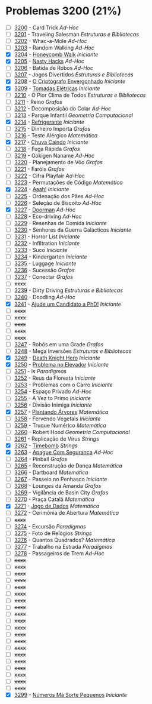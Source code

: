 # Problemas 3200 (21%)

- [ ]  [3200](https://www.beecrowd.com.br/repository/UOJ_3200.html) - Card Trick *Ad-Hoc*
- [ ]  [3201](https://www.beecrowd.com.br/repository/UOJ_3201.html) - Traveling Salesman *Estruturas e Bibliotecas*
- [ ]  [3202](https://www.beecrowd.com.br/repository/UOJ_3202.html) - Whac-a-Mole *Ad-Hoc*
- [ ]  [3203](https://www.beecrowd.com.br/repository/UOJ_3203.html) - Random Walking *Ad-Hoc*
- [x]  [3204](https://www.beecrowd.com.br/repository/UOJ_3204.html) - [Honeycomb Walk](https://github.com/potigol/beecrowd/blob/master/src/3200/3204.poti) *Iniciante*
- [x]  [3205](https://www.beecrowd.com.br/repository/UOJ_3205.html) - [Nasty Hacks](https://github.com/potigol/beecrowd/blob/master/src/3200/3205.poti) *Ad-Hoc*
- [ ]  [3206](https://www.beecrowd.com.br/repository/UOJ_3206.html) - Batida de Robos *Ad-Hoc*
- [ ]  [3207](https://www.beecrowd.com.br/repository/UOJ_3207.html) - Jogos Divertidos *Estruturas e Bibliotecas*
- [x]  [3208](https://www.beecrowd.com.br/repository/UOJ_3208.html) - [O Criptógrafo Envergonhado](https://github.com/potigol/beecrowd/blob/master/src/3200/3208.poti) *Iniciante*
- [x]  [3209](https://www.beecrowd.com.br/repository/UOJ_3209.html) - [Tomadas Elétricas](https://github.com/potigol/beecrowd/blob/master/src/3200/3209.poti) *Iniciante*
- [ ]  [3210](https://www.beecrowd.com.br/repository/UOJ_3210.html) - O Pior Clima de Todos *Estruturas e Bibliotecas*
- [ ]  [3211](https://www.beecrowd.com.br/repository/UOJ_3211.html) - Reino *Grafos*
- [ ]  [3212](https://www.beecrowd.com.br/repository/UOJ_3212.html) - Decomposição do Colar *Ad-Hoc*
- [ ]  [3213](https://www.beecrowd.com.br/repository/UOJ_3213.html) - Parque Infantil *Geometria Computacional*
- [x]  [3214](https://www.beecrowd.com.br/repository/UOJ_3214.html) - [Refrigerante](https://github.com/potigol/beecrowd/blob/master/src/3200/3214.poti) *Iniciante*
- [ ]  [3215](https://www.beecrowd.com.br/repository/UOJ_3215.html) - Dinheiro Importa *Grafos*
- [ ]  [3216](https://www.beecrowd.com.br/repository/UOJ_3216.html) - Teste Alérgico *Matemática*
- [x]  [3217](https://www.beecrowd.com.br/repository/UOJ_3217.html) - [Chuva Caindo](https://github.com/potigol/beecrowd/blob/master/src/3200/3217.poti) *Iniciante*
- [ ]  [3218](https://www.beecrowd.com.br/repository/UOJ_3218.html) - Fuga Rápida *Grafos*
- [ ]  [3219](https://www.beecrowd.com.br/repository/UOJ_3219.html) - Gokigen Naname *Ad-Hoc*
- [ ]  [3220](https://www.beecrowd.com.br/repository/UOJ_3220.html) - Planejamento de Vôo *Grafos*
- [ ]  [3221](https://www.beecrowd.com.br/repository/UOJ_3221.html) - Faróis *Grafos*
- [ ]  [3222](https://www.beecrowd.com.br/repository/UOJ_3222.html) - Cifra Playfair *Ad-Hoc*
- [ ]  [3223](https://www.beecrowd.com.br/repository/UOJ_3223.html) - Permutações de Código *Matemática*
- [x]  [3224](https://www.beecrowd.com.br/repository/UOJ_3224.html) - [Aaah!](https://github.com/potigol/beecrowd/blob/master/src/3200/3224.poti) *Iniciante*
- [ ]  [3225](https://www.beecrowd.com.br/repository/UOJ_3225.html) - Ordenação dos Pães *Ad-Hoc*
- [ ]  [3226](https://www.beecrowd.com.br/repository/UOJ_3226.html) - Seleção de Biscoito *Ad-Hoc*
- [x]  [3227](https://www.beecrowd.com.br/repository/UOJ_3227.html) - [Doorman](https://github.com/potigol/beecrowd/blob/master/src/3200/3227.poti) *Ad-Hoc*
- [ ]  [3228](https://www.beecrowd.com.br/repository/UOJ_3228.html) - Eco-driving *Ad-Hoc*
- [ ]  [3229](https://www.beecrowd.com.br/repository/UOJ_3229.html) - Resenhas de Comida *Iniciante*
- [ ]  [3230](https://www.beecrowd.com.br/repository/UOJ_3230.html) - Senhores da Guerra Galácticos *Iniciante*
- [ ]  [3231](https://www.beecrowd.com.br/repository/UOJ_3231.html) - Horror List *Iniciante*
- [ ]  [3232](https://www.beecrowd.com.br/repository/UOJ_3232.html) - Infiltration *Iniciante*
- [ ]  [3233](https://www.beecrowd.com.br/repository/UOJ_3233.html) - Suco *Iniciante*
- [ ]  [3234](https://www.beecrowd.com.br/repository/UOJ_3234.html) - Kindergarten *Iniciante*
- [ ]  [3235](https://www.beecrowd.com.br/repository/UOJ_3235.html) - Luggage *Iniciante*
- [ ]  [3236](https://www.beecrowd.com.br/repository/UOJ_3236.html) - Sucessão *Grafos*
- [ ]  [3237](https://www.beecrowd.com.br/repository/UOJ_3237.html) - Conectar *Grafos*
- [ ] ~~xxxx~~
- [ ]  [3239](https://www.beecrowd.com.br/repository/UOJ_3239.html) - Dirty Driving *Estruturas e Bibliotecas*
- [ ]  [3240](https://www.beecrowd.com.br/repository/UOJ_3240.html) - Doodling *Ad-Hoc*
- [x]  [3241](https://www.beecrowd.com.br/repository/UOJ_3241.html) - [Ajude um Candidato a PhD!](https://github.com/potigol/beecrowd/blob/master/src/3200/3241.poti) *Iniciante*
- [ ] ~~xxxx~~
- [ ] ~~xxxx~~
- [ ] ~~xxxx~~
- [ ] ~~xxxx~~
- [ ] ~~xxxx~~
- [ ]  [3247](https://www.beecrowd.com.br/repository/UOJ_3247.html) - Robôs em uma Grade *Grafos*
- [ ]  [3248](https://www.beecrowd.com.br/repository/UOJ_3248.html) - Mega Inversões *Estruturas e Bibliotecas*
- [x]  [3249](https://www.beecrowd.com.br/repository/UOJ_3249.html) - [Death Knight Hero](https://github.com/potigol/beecrowd/blob/master/src/3200/3249.poti) *Iniciante*
- [x]  [3250](https://www.beecrowd.com.br/repository/UOJ_3250.html) - [Problema no Elevador](https://github.com/potigol/beecrowd/blob/master/src/3200/3250.poti) *Iniciante*
- [ ]  [3251](https://www.beecrowd.com.br/repository/UOJ_3251.html) - ls *Paradigmas*
- [ ]  [3252](https://www.beecrowd.com.br/repository/UOJ_3252.html) - Reus da Floresta *Iniciante*
- [ ]  [3253](https://www.beecrowd.com.br/repository/UOJ_3253.html) - Problemas com o Carro *Iniciante*
- [ ]  [3254](https://www.beecrowd.com.br/repository/UOJ_3254.html) - Espaço Privado *Ad-Hoc*
- [ ]  [3255](https://www.beecrowd.com.br/repository/UOJ_3255.html) - A Vez to Primo *Iniciante*
- [ ]  [3256](https://www.beecrowd.com.br/repository/UOJ_3256.html) - Divisão Inimiga *Iniciante*
- [x]  [3257](https://www.beecrowd.com.br/repository/UOJ_3257.html) - [Plantando Árvores](https://github.com/potigol/beecrowd/blob/master/src/3200/3257.poti) *Matemática*
- [ ]  [3258](https://www.beecrowd.com.br/repository/UOJ_3258.html) - Fervendo Vegetais *Iniciante*
- [ ]  [3259](https://www.beecrowd.com.br/repository/UOJ_3259.html) - Truque Numérico *Matemática*
- [ ]  [3260](https://www.beecrowd.com.br/repository/UOJ_3260.html) - Robert Hood *Geometria Computacional*
- [ ]  [3261](https://www.beecrowd.com.br/repository/UOJ_3261.html) - Replicação de Vírus *Strings*
- [x]  [3262](https://www.beecrowd.com.br/repository/UOJ_3262.html) - [Timebomb](https://github.com/potigol/beecrowd/blob/master/src/3200/3262.poti) *Strings*
- [x]  [3263](https://www.beecrowd.com.br/repository/UOJ_3263.html) - [Apague Com Segurança](https://github.com/potigol/beecrowd/blob/master/src/3200/3263.poti) *Ad-Hoc*
- [ ]  [3264](https://www.beecrowd.com.br/repository/UOJ_3264.html) - Pinball *Grafos*
- [ ]  [3265](https://www.beecrowd.com.br/repository/UOJ_3265.html) - Reconstrução de Dança *Matemática*
- [ ]  [3266](https://www.beecrowd.com.br/repository/UOJ_3266.html) - Dartboard *Matemática*
- [ ]  [3267](https://www.beecrowd.com.br/repository/UOJ_3267.html) - Passeio no Penhasco *Iniciante*
- [ ]  [3268](https://www.beecrowd.com.br/repository/UOJ_3268.html) - Lounges da Amanda *Grafos*
- [ ]  [3269](https://www.beecrowd.com.br/repository/UOJ_3269.html) - Vigilância de Basin City *Grafos*
- [ ]  [3270](https://www.beecrowd.com.br/repository/UOJ_3270.html) - Praça Catalã *Matemática*
- [x]  [3271](https://www.beecrowd.com.br/repository/UOJ_3271.html) - [Jogo de Dados](https://github.com/potigol/beecrowd/blob/master/src/3200/3271.poti) *Matemática*
- [ ]  [3272](https://www.beecrowd.com.br/repository/UOJ_3272.html) - Cerimônia de Abertura *Matemática*
- [ ] ~~xxxx~~
- [ ]  [3274](https://www.beecrowd.com.br/repository/UOJ_3274.html) - Excursão *Paradigmas*
- [ ]  [3275](https://www.beecrowd.com.br/repository/UOJ_3275.html) - Foto de Relógios *Strings*
- [ ]  [3276](https://www.beecrowd.com.br/repository/UOJ_3276.html) - Quantos Quadrados? *Matemática*
- [ ]  [3277](https://www.beecrowd.com.br/repository/UOJ_3277.html) - Trabalho na Estrada *Paradigmas*
- [ ]  [3278](https://www.beecrowd.com.br/repository/UOJ_3278.html) - Passageiros de Trem *Ad-Hoc*
- [ ] ~~xxxx~~
- [ ] ~~xxxx~~
- [ ] ~~xxxx~~
- [ ] ~~xxxx~~
- [ ] ~~xxxx~~
- [ ] ~~xxxx~~
- [ ] ~~xxxx~~
- [ ] ~~xxxx~~
- [ ] ~~xxxx~~
- [ ] ~~xxxx~~
- [ ] ~~xxxx~~
- [ ] ~~xxxx~~
- [ ] ~~xxxx~~
- [ ] ~~xxxx~~
- [ ] ~~xxxx~~
- [ ] ~~xxxx~~
- [ ] ~~xxxx~~
- [ ] ~~xxxx~~
- [ ] ~~xxxx~~
- [ ] ~~xxxx~~
- [x]  [3299](https://www.beecrowd.com.br/repository/UOJ_3299.html) - [Números Má Sorte Pequenos](https://github.com/potigol/beecrowd/blob/master/src/3200/3299.poti) *Iniciante*
